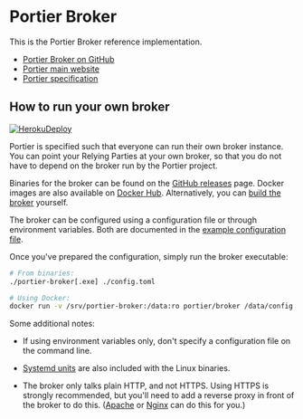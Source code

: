 # Portier Broker

This is the Portier Broker reference implementation.

- [Portier Broker on GitHub](https://github.com/portier/portier-broker)
- [Portier main website](https://portier.github.io/)
- [Portier specification](https://github.com/portier/portier.github.io/blob/master/Specs.md)

## How to run your own broker

[![HerokuDeploy](https://www.herokucdn.com/deploy/button.svg)](https://heroku.com/deploy?template=https://github.com/portier/portier-broker/tree/master)

Portier is specified such that everyone can run their own broker instance. You
can point your Relying Parties at your own broker, so that you do not have to
depend on the broker run by the Portier project.

Binaries for the broker can be found on the [GitHub releases] page. Docker
images are also available on [Docker Hub]. Alternatively, you can [build the
broker] yourself.

[Docker Hub]: https://hub.docker.com/r/portier/broker
[GitHub releases]: https://github.com/portier/portier-broker/releases
[build the broker]: https://github.com/portier/portier-broker/blob/master/docs/build.md

The broker can be configured using a configuration file or through environment
variables. Both are documented in the [example configuration file].

[example configuration file]: https://github.com/portier/portier-broker/blob/master/config.toml.dist

Once you've prepared the configuration, simply run the broker executable:

```bash
# From binaries:
./portier-broker[.exe] ./config.toml

# Using Docker:
docker run -v /srv/portier-broker:/data:ro portier/broker /data/config.toml
```

Some additional notes:

- If using environment variables only, don't specify a configuration file on
  the command line.

- [Systemd units] are also included with the Linux binaries.

- The broker only talks plain HTTP, and not HTTPS. Using HTTPS is strongly
  recommended, but you'll need to add a reverse proxy in front of the broker to
  do this. ([Apache] or [Nginx] can do this for you.)

[Systemd units]: https://github.com/portier/portier-broker/tree/master/docs/systemd/
[Apache]: https://httpd.apache.org
[Nginx]: http://nginx.org
